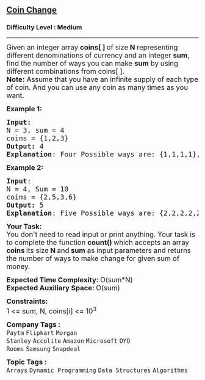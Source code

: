 <h2><a href="https://www.geeksforgeeks.org/problems/coin-change2448/1?itm_source=geeksforgeeks&itm_medium=article&itm_campaign=bottom_sticky_on_article">Coin Change</a></h2><h3>Difficulty Level : Medium</h3><hr><div class="problems_problem_content__Xm_eO"><p><span style="font-size: 18px;">Given an integer&nbsp;array <strong>coins[ ] </strong>of size<strong> N&nbsp;</strong>representing different denominations of currency and an integer <strong>sum</strong>, find the number of ways you can make <strong>sum</strong> by using different combinations from coins[ ]. &nbsp;<br><strong>Note:</strong> Assume that you have an infinite supply of each type of coin. And you can use any coin as many times as you want.</span></p>
<p><span style="font-size: 18px;"><strong>Example 1:</strong></span></p>
<pre><span style="font-size: 18px;"><strong>Input:</strong>
N = 3, sum = 4
coins = {1,2,3}
<strong>Output:</strong> 4
<strong>Explanation</strong>: Four Possible ways are: {1,1,1,1},{1,1,2},{2,2},{1,3}.</span>
</pre>
<p><span style="font-size: 18px;"><strong>Example 2:</strong></span></p>
<pre><span style="font-size: 18px;"><strong>Input</strong>:
N = 4, Sum = 10
coins = {2,5,3,6}
<strong>Output:</strong> 5
<strong>Explanation</strong>: Five Possible ways are: {2,2,2,2,2}, {2,2,3,3}, {2,2,6}, {2,3,5} and {5,5}.
</span></pre>
<p><span style="font-size: 18px;"><strong>Your Task:</strong><br>You don't need to read input or print anything. Your task is to complete the function&nbsp;<strong>count()&nbsp;</strong>which accepts an array <strong>coins </strong>its size<strong> N </strong>and<strong> sum</strong>&nbsp;as input parameters and returns the number of ways to make change for given sum of money.&nbsp;</span></p>
<p><span style="font-size: 18px;"><strong>Expected Time Complexity: </strong>O(sum*N)<br><strong>Expected Auxiliary Space:&nbsp;</strong>O(sum)</span></p>
<p><span style="font-size: 18px;"><strong>Constraints:</strong><br>1 &lt;= sum, N, coins[i] &lt;= 10<sup>3</sup></span></p></div><p><span style=font-size:18px><strong>Company Tags : </strong><br><code>Paytm</code>&nbsp;<code>Flipkart</code>&nbsp;<code>Morgan Stanley</code>&nbsp;<code>Accolite</code>&nbsp;<code>Amazon</code>&nbsp;<code>Microsoft</code>&nbsp;<code>OYO Rooms</code>&nbsp;<code>Samsung</code>&nbsp;<code>Snapdeal</code>&nbsp;<br><p><span style=font-size:18px><strong>Topic Tags : </strong><br><code>Arrays</code>&nbsp;<code>Dynamic Programming</code>&nbsp;<code>Data Structures</code>&nbsp;<code>Algorithms</code>&nbsp;